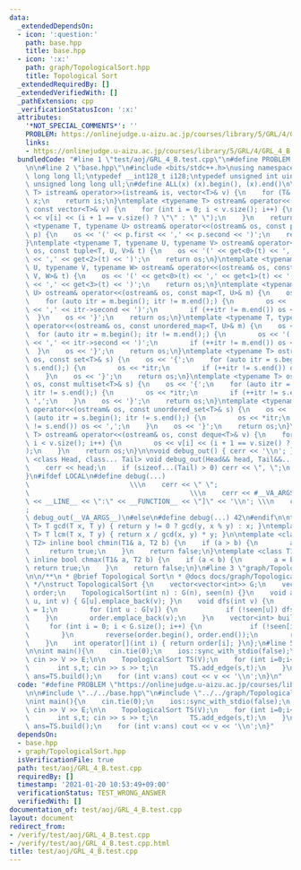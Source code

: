 ```yaml
---
data:
  _extendedDependsOn:
  - icon: ':question:'
    path: base.hpp
    title: base.hpp
  - icon: ':x:'
    path: graph/TopologicalSort.hpp
    title: Topological Sort
  _extendedRequiredBy: []
  _extendedVerifiedWith: []
  _pathExtension: cpp
  _verificationStatusIcon: ':x:'
  attributes:
    '*NOT_SPECIAL_COMMENTS*': ''
    PROBLEM: https://onlinejudge.u-aizu.ac.jp/courses/library/5/GRL/4/GRL_4_B
    links:
    - https://onlinejudge.u-aizu.ac.jp/courses/library/5/GRL/4/GRL_4_B
  bundledCode: "#line 1 \"test/aoj/GRL_4_B.test.cpp\"\n#define PROBLEM \"https://onlinejudge.u-aizu.ac.jp/courses/library/5/GRL/4/GRL_4_B\"\
    \n\n#line 2 \"base.hpp\"\n#include <bits/stdc++.h>\nusing namespace std;\ntypedef\
    \ long long ll;\ntypedef __int128_t i128;\ntypedef unsigned int uint;\ntypedef\
    \ unsigned long long ull;\n#define ALL(x) (x).begin(), (x).end()\n\ntemplate <typename\
    \ T> istream& operator>>(istream& is, vector<T>& v) {\n    for (T& x : v) is >>\
    \ x;\n    return is;\n}\ntemplate <typename T> ostream& operator<<(ostream& os,\
    \ const vector<T>& v) {\n    for (int i = 0; i < v.size(); i++) {\n        os\
    \ << v[i] << (i + 1 == v.size() ? \"\" : \" \");\n    }\n    return os;\n}\ntemplate\
    \ <typename T, typename U> ostream& operator<<(ostream& os, const pair<T, U>&\
    \ p) {\n    os << '(' << p.first << ',' << p.second << ')';\n    return os;\n\
    }\ntemplate <typename T, typename U, typename V> ostream& operator<<(ostream&\
    \ os, const tuple<T, U, V>& t) {\n    os << '(' << get<0>(t) << ',' << get<1>(t)\
    \ << ',' << get<2>(t) << ')';\n    return os;\n}\ntemplate <typename T, typename\
    \ U, typename V, typename W> ostream& operator<<(ostream& os, const tuple<T, U,\
    \ V, W>& t) {\n    os << '(' << get<0>(t) << ',' << get<1>(t) << ',' << get<2>(t)\
    \ << ',' << get<3>(t) << ')';\n    return os;\n}\ntemplate <typename T, typename\
    \ U> ostream& operator<<(ostream& os, const map<T, U>& m) {\n    os << '{';\n\
    \    for (auto itr = m.begin(); itr != m.end();) {\n        os << '(' << itr->first\
    \ << ',' << itr->second << ')';\n        if (++itr != m.end()) os << ',';\n  \
    \  }\n    os << '}';\n    return os;\n}\ntemplate <typename T, typename U> ostream&\
    \ operator<<(ostream& os, const unordered_map<T, U>& m) {\n    os << '{';\n  \
    \  for (auto itr = m.begin(); itr != m.end();) {\n        os << '(' << itr->first\
    \ << ',' << itr->second << ')';\n        if (++itr != m.end()) os << ',';\n  \
    \  }\n    os << '}';\n    return os;\n}\ntemplate <typename T> ostream& operator<<(ostream&\
    \ os, const set<T>& s) {\n    os << '{';\n    for (auto itr = s.begin(); itr !=\
    \ s.end();) {\n        os << *itr;\n        if (++itr != s.end()) os << ',';\n\
    \    }\n    os << '}';\n    return os;\n}\ntemplate <typename T> ostream& operator<<(ostream&\
    \ os, const multiset<T>& s) {\n    os << '{';\n    for (auto itr = s.begin();\
    \ itr != s.end();) {\n        os << *itr;\n        if (++itr != s.end()) os <<\
    \ ',';\n    }\n    os << '}';\n    return os;\n}\ntemplate <typename T> ostream&\
    \ operator<<(ostream& os, const unordered_set<T>& s) {\n    os << '{';\n    for\
    \ (auto itr = s.begin(); itr != s.end();) {\n        os << *itr;\n        if (++itr\
    \ != s.end()) os << ',';\n    }\n    os << '}';\n    return os;\n}\ntemplate <typename\
    \ T> ostream& operator<<(ostream& os, const deque<T>& v) {\n    for (int i = 0;\
    \ i < v.size(); i++) {\n        os << v[i] << (i + 1 == v.size() ? \"\" : \" \"\
    );\n    }\n    return os;\n}\n\nvoid debug_out() { cerr << '\\n'; }\ntemplate\
    \ <class Head, class... Tail> void debug_out(Head&& head, Tail&&... tail) {\n\
    \    cerr << head;\n    if (sizeof...(Tail) > 0) cerr << \", \";\n    debug_out(move(tail)...);\n\
    }\n#ifdef LOCAL\n#define debug(...)                                          \
    \                         \\\n    cerr << \" \";                             \
    \                                        \\\n    cerr << #__VA_ARGS__ << \" :[\"\
    \ << __LINE__ << \":\" << __FUNCTION__ << \"]\" << '\\n'; \\\n    cerr << \" \"\
    ;                                                                     \\\n   \
    \ debug_out(__VA_ARGS__)\n#else\n#define debug(...) 42\n#endif\n\ntemplate <typename\
    \ T> T gcd(T x, T y) { return y != 0 ? gcd(y, x % y) : x; }\ntemplate <typename\
    \ T> T lcm(T x, T y) { return x / gcd(x, y) * y; }\n\ntemplate <class T1, class\
    \ T2> inline bool chmin(T1& a, T2 b) {\n    if (a > b) {\n        a = b;\n   \
    \     return true;\n    }\n    return false;\n}\ntemplate <class T1, class T2>\
    \ inline bool chmax(T1& a, T2 b) {\n    if (a < b) {\n        a = b;\n       \
    \ return true;\n    }\n    return false;\n}\n#line 3 \"graph/TopologicalSort.hpp\"\
    \n\n/**\n * @brief Topological Sort\n * @docs docs/graph/TopologicalSort.md\n\
    \ */\nstruct TopologicalSort {\n    vector<vector<int>> G;\n    vector<int> seen,\
    \ order;\n    TopologicalSort(int n) : G(n), seen(n) {}\n    void add_edge(int\
    \ u, int v) { G[u].emplace_back(v); }\n    void dfs(int v) {\n        seen[v]\
    \ = 1;\n        for (int u : G[v]) {\n            if (!seen[u]) dfs(u);\n    \
    \    }\n        order.emplace_back(v);\n    }\n    vector<int> build() {\n   \
    \     for (int i = 0; i < G.size(); i++) {\n            if (!seen[i]) dfs(i);\n\
    \        }\n        reverse(order.begin(), order.end());\n        return order;\n\
    \    }\n    int operator[](int i) { return order[i]; }\n};\n#line 5 \"test/aoj/GRL_4_B.test.cpp\"\
    \n\nint main(){\n    cin.tie(0);\n    ios::sync_with_stdio(false);\n    int V,E;\
    \ cin >> V >> E;\n\n    TopologicalSort TS(V);\n    for (int i=0;i<E;++i){\n \
    \       int s,t; cin >> s >> t;\n        TS.add_edge(s,t);\n    }\n\n    vector<int>\
    \ ans=TS.build();\n    for (int v:ans) cout << v << '\\n';\n}\n"
  code: "#define PROBLEM \"https://onlinejudge.u-aizu.ac.jp/courses/library/5/GRL/4/GRL_4_B\"\
    \n\n#include \"../../base.hpp\"\n#include \"../../graph/TopologicalSort.hpp\"\n\
    \nint main(){\n    cin.tie(0);\n    ios::sync_with_stdio(false);\n    int V,E;\
    \ cin >> V >> E;\n\n    TopologicalSort TS(V);\n    for (int i=0;i<E;++i){\n \
    \       int s,t; cin >> s >> t;\n        TS.add_edge(s,t);\n    }\n\n    vector<int>\
    \ ans=TS.build();\n    for (int v:ans) cout << v << '\\n';\n}"
  dependsOn:
  - base.hpp
  - graph/TopologicalSort.hpp
  isVerificationFile: true
  path: test/aoj/GRL_4_B.test.cpp
  requiredBy: []
  timestamp: '2021-01-20 10:53:49+09:00'
  verificationStatus: TEST_WRONG_ANSWER
  verifiedWith: []
documentation_of: test/aoj/GRL_4_B.test.cpp
layout: document
redirect_from:
- /verify/test/aoj/GRL_4_B.test.cpp
- /verify/test/aoj/GRL_4_B.test.cpp.html
title: test/aoj/GRL_4_B.test.cpp
---
```


